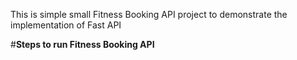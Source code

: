 This is simple small Fitness Booking API project to demonstrate the implementation of Fast API 

#**Steps to run Fitness Booking API**
